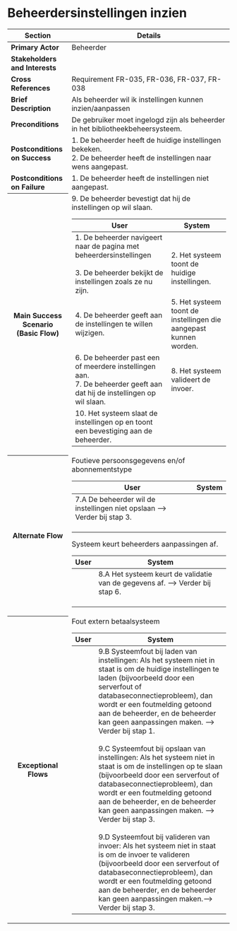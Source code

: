 # Beheerdersinstellingen inzien
<table>
    <thead>
        <tr>
            <th><strong>Section</strong></th>
            <th><strong>Details</strong></th>
        </tr>
    </thead>
    <tbody>
        <tr>
            <td><strong>Primary Actor</strong></td>
            <td>Beheerder</td>
        </tr>
        <tr>
            <td><strong>Stakeholders and Interests</strong></td>
            <td></td>
        </tr>
        <tr>
            <td><strong>Cross References</strong></td>
            <td>Requirement FR-035, FR-036, FR-037, FR-038</td>
        </tr>
        <tr>
            <td><strong>Brief Description</strong></td>
            <td>Als beheerder wil ik instellingen kunnen inzien/aanpassen</td>
        </tr>
        <tr>
            <td><strong>Preconditions</strong></td>
            <td>De gebruiker moet ingelogd zijn als beheerder in het bibliotheekbeheersysteem.</td>
        </tr>
        <tr>
            <td><strong>Postconditions on Success</strong></td>
            <td>1. De beheerder heeft de huidige instellingen bekeken. <br>2. De beheerder heeft de instellingen naar wens aangepast.</td>
        </tr>
        <tr>
            <td><strong>Postconditions on Failure</strong></td>
            <td>1. De beheerder heeft de instellingen niet aangepast.</td>
        </tr>
      <tr>
            <th scope="row">Main Success Scenario (Basic Flow)</th>
            <td>
                <table>
                    <thead>
                        <tr>
                            <th scope="col">User</th>
                            <th scope="col">System</th>
                        </tr>
                    </thead>
                    <tbody>
                        <tr>
                            <td>
                                1. De beheerder navigeert naar de pagina met beheerdersinstellingen<br><br>
                                3. De beheerder bekijkt de instellingen zoals ze nu zijn.<br> </td>
                           <td><br>
                                2. Het systeem toont de huidige instellingen. <br></td>
                        <tr>  
                            <td>4. De beheerder geeft aan de instellingen te willen wijzigen. <br> </td>
                        <td> 5. Het systeem toont de instellingen die aangepast kunnen worden. <br> </tr>
                        <tr> <td>   
                                6. De beheerder past een of meerdere instellingen aan. <br> 
                                7. De beheerder geeft aan dat hij de instellingen op wil slaan.<br> </td>
                                <td>8. Het systeem valideert de invoer.<br> </td>
                        <tr>
                                9. De beheerder bevestigt dat hij de instellingen op wil slaan. <br>
                            <td>10. Het systeem slaat de instellingen op en toont een bevestiging aan de beheerder. <br> 
                    </tbody>
                </table>
            </td>
        </tr>
        <tr>
            <th scope="row">Alternate Flow</th>
            <td>
                <div>Foutieve persoonsgegevens en/of abonnementstype</div>
                <table>
                    <thead>
                        <tr>
                            <th scope="col">User</th>
                            <th scope="col">System</th>
                        </tr>
                    </thead>
                    <tbody> 
                        <tr>
                            <td>
                              7.A De beheerder wil de instellingen niet opslaan --&gt; Verder bij stap 3.<br> <br>
                            </td> <td></td>
                        </tr>
                    </tbody>
                </table> 
<div> Systeem keurt beheerders aanpassingen af.</div>
                <table>
                    <thead>
                        <tr>
                            <th scope="col">User</th>
                            <th scope="col">System</th>
                        </tr>
                    </thead>
                    <tbody> 
                        <tr>
                            <td></td><td>
                              8.A Het systeem keurt de validatie van de gegevens af. --&gt; Verder bij stap 6.<br> <br>
                            </td> 
                        </tr>
                    </tbody>
                </table> 
            </td>
        </tr>
        <tr>
            <th scope="row">Exceptional Flows</th>
            <td>
                <div>Fout extern betaalsysteem</div>            
                <table>
                    <thead>
                        <tr>
                            <th scope="col">User</th>
                            <th scope="col">System</th>
                        </tr>
                    </thead>
                    <tbody> 
                        <tr>
                            <td></td>
                            <td>
                           9.B Systeemfout bij laden van instellingen: Als het systeem niet in staat is om de huidige instellingen te laden (bijvoorbeeld door een serverfout of databaseconnectieprobleem), dan wordt er een foutmelding getoond aan de beheerder, en de beheerder kan geen aanpassingen maken. --&gt; Verder bij stap 1. <br><br>
                            9.C Systeemfout bij opslaan van instellingen: Als het systeem niet in staat is om de instellingen op te slaan (bijvoorbeeld door een serverfout of databaseconnectieprobleem), dan wordt er een foutmelding getoond aan de beheerder, en de beheerder kan geen aanpassingen maken. --&gt; Verder bij stap 3. <br><br>
                            9.D Systeemfout bij valideren van invoer: Als het systeem niet in staat is om de invoer te valideren (bijvoorbeeld door een serverfout of databaseconnectieprobleem), dan wordt er een foutmelding getoond aan de beheerder, en de beheerder kan geen aanpassingen maken.--&gt; Verder bij stap 3.</td>
                        </tr>
    </tbody>
</table></table>